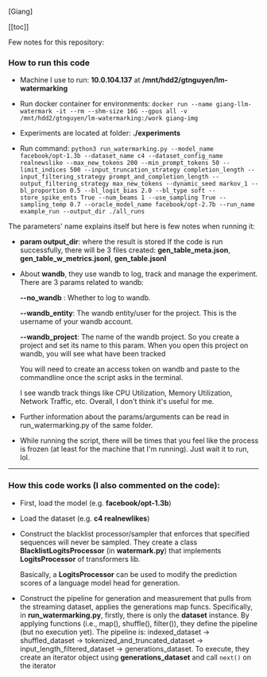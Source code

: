 [Giang]

[[toc]]

Few notes for this repository:

### How to run this code

- Machine I use to run:
   **10.0.104.137** at **/mnt/hdd2/gtnguyen/lm-watermarking**
  
- Run docker container for environments:
  ```docker run --name giang-llm-watermark -it --rm --shm-size 16G --gpus all -v /mnt/hdd2/gtnguyen/lm-watermarking:/work giang-img```

- Experiments are located at folder: **./experiments**

- Run command:
    ```python3 run_watermarking.py --model_name facebook/opt-1.3b --dataset_name c4 --dataset_config_name realnewslike --max_new_tokens 200 --min_prompt_tokens 50 --limit_indices 500 --input_truncation_strategy completion_length --input_filtering_strategy prompt_and_completion_length --output_filtering_strategy max_new_tokens --dynamic_seed markov_1 --bl_proportion 0.5 --bl_logit_bias 2.0 --bl_type soft --store_spike_ents True --num_beams 1 --use_sampling True --sampling_temp 0.7 --oracle_model_name facebook/opt-2.7b --run_name example_run --output_dir ./all_runs```


The parameters' name explains itself but here is few notes when running it:

- **param output_dir**: where the result is stored
  If the code is run successfully, there will be 3 files created: **gen_table_meta.json**, **gen_table_w_metrics.jsonl**, **gen_table.jsonl**

- About **wandb**, they use wandb to log, track and manage the experiment. There are 3 params related to wandb:

    **--no_wandb** : Whether to log to wandb.
  
    **--wandb_entity**: The wandb entity/user for the project. This is the username of your wandb account.
  
    **--wandb_project**: The name of the wandb project. So you create a project and set its name to this param. When you open this project on wandb, you will see what have been tracked

  You will need to create an access token on wandb and paste to the commandline once the script asks in the terminal.
  
  I see wandb track things like CPU Utilization, Memory Utilization, Network Traffic, etc. Overall, I don't think it's useful for me.

- Further information about the params/arguments can be read in run_watermarking.py of the same folder.

- While running the script, there will be times that you feel like the process is frozen (at least for the machine that I'm running). Just wait it to run, lol.

---------------

### How this code works (I also commented on the code):

- First, load the model (e.g. **facebook/opt-1.3b**)
  
- Load the dataset (e.g. **c4 realnewlikes**)
  
- Construct the blacklist processor/sampler that enforces that specified sequences will never be sampled. They create a class **BlacklistLogitsProcessor** (in **watermark.py**) that implements **LogitsProcessor** of transformers lib.

  Basically, a **LogitsProcessor** can be used to modify the prediction scores of a language model head for generation.
  
- Construct the pipeline for generation and measurement that pulls from the streaming dataset, applies the generations map funcs. Specifically, in **run_watermarking.py**, firstly, there is only the **dataset** instance.
  By applying functions (i.e., map(), shuffle(), filter()), they define the pipeline (but no execution yet). The pipeline is: indexed_dataset -> shuffled_dataset -> tokenized_and_truncated_dataset -> input_length_filtered_dataset -> generations_dataset.
  To execute, they create an iterator object using **generations_dataset** and call ```next()``` on the iterator
